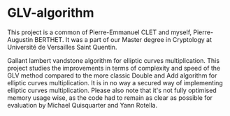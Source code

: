 # GLV-algorithm
This project is a common of Pierre-Emmanuel CLET and myself, Pierre-Augustin BERTHET. It was a part of our Master degree in Cryptology at Université de Versailles Saint Quentin.

Gallant lambert vandstone algorithm for elliptic curves multiplication. 
This project studies the improvements in terms of complexity and speed of the GLV method compared to the more classic Double and Add algorithm for elliptic curves multiplication. It is in no way a secured way of implementing elliptic curves multiplication. 
Please also note that it's not fully optimised memory usage wise, as the code had to remain as clear as possible for evaluation by Michael Quisquarter and Yann Rotella. 

